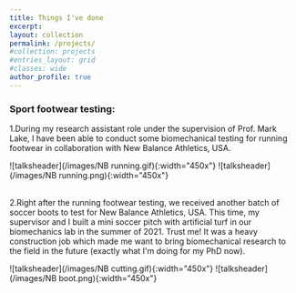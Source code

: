 ```yaml
---
title: Things I've done
excerpt:
layout: collection
permalink: /projects/
#collection: projects
#entries_layout: grid
#classes: wide
author_profile: true
---
```


### Sport footwear testing:
1.During my research assistant role under the supervision of Prof. Mark Lake, I have been able to conduct some biomechanical testing for running footwear in collaboration with New Balance Athletics, USA.

![talksheader](/images/NB running.gif){:width="450x"} ![talksheader](/images/NB running.png){:width="450x"}

<br>
2.Right after the running footwear testing, we received another batch of soccer boots to test for New Balance Athletics, USA. This time, my supervisor and I built a mini soccer pitch with artificial turf in our biomechanics lab in the summer of 2021. Trust me! It was a heavy construction job which made me want to bring biomechanical research to the field in the future (exactly what I'm doing for my PhD now).

![talksheader](/images/NB cutting.gif){:width="450x"} ![talksheader](/images/NB boot.png){:width="450x"}

